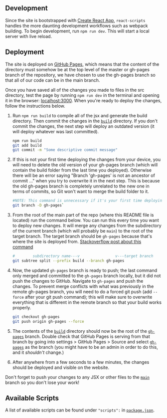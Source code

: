 ## Development

Since the site is bootstrapped with [Create React App](https://github.com/facebook/create-react-app), `react-scripts` handles the more daunting development workflows such as webpack building. To begin development, run `npm run dev`. This will start a local server with live reload.

## Deployment

The site is deployed on [GitHub Pages](https://docs.github.com/en/github/working-with-github-pages/getting-started-with-github-pages), which means that the content of the directory must somehow be at the top level of the master or gh-pages branch of the repository, we have chosen to use the gh-pages branch so that all of our code can be in the main branch.


Once you have saved all of the changes you made to files in the src directory, test the page by running `npm run dev` in the terminal and opening it in the browser: [localhost:3000](localhost:3000). When you're ready to deploy the changes, follow the instructions below.

1. Run `npm run build` to compile all of the jsx and generate the build directory. Then commit the changes in the [`build`](build/) directory. If you don't commit the changes, the next step will deploy an outdated version (it will deploy whatever was last committed).

	```sh
	npm run build
    git add build
	git commit -m "Some descriptive commit message"
    ```
1. If this is not your first time deploying the changes from your device, you will need to delete the old version of your gh-pages branch (which will contain the build folder from the last time you deployed). Otherwise there will be an error saying "Branch 'gh-pages' is not an ancestor of commit ..." when you try to overwrite it in the next step. This is because the old gh-pages branch is completely unrelated to the new one in terms of commits, so Git won't want to merge the build folder to it.

    ```sh
    #NOTE: This command is unnecessary if it's your first time deploying from your device
    git branch -D gh-pages`
    ```

1. From the root of the main part of the repo (where this README file is located) run the command below. You can run this every time you want to deploy new changes. It will merge any changes from the subdirectory of the current branch (which will probably be `main`) to the root of the target branch. The target branch should be `gh-pages` because that's where the site is deployed from. [Stackoverflow post about this command](https://stackoverflow.com/a/32617297/15015834)

    ```sh
    #        subdirectory name---v                v---target branch
    git subtree split --prefix build --branch gh-pages
    ```

1. Now, the updated `gh-pages` branch is ready to push; the last command only merged and committed to the `gh-pages` branch locally, but it did not push the changes to GitHub. Navigate to `gh-pages` and push the changes. To prevent merge conflicts with what was previously in the remote gh-pages branch, you will need to do a forced git push (add `--force` after your git push command); this will make sure to overwrite everything that is different in the remote branch so that your build works properly.
    ```sh
	git checkout gh-pages
	git push origin gh-pages --force
    ```

1. The contents of the [`build`](build/) directory should now be the root of the [`gh-pages`](https://github.com/tj-uav/tj-uav.github.io/tree/gh-pages) branch. Double check that GitHub Pages is serving from that branch by going into settings > GitHub Pages > Source and select [`gh-pages`](https://github.com/tj-uav/tj-uav.github.io/tree/gh-pages) as the branch (you might have to be an admin in order to do this, and it _shouldn't_ change.)

1. After anywhere from a few seconds to a few minutes, the changes should be deployed and visible on the website.

Don't forget to push your changes to any JSX or other files to the [`main`](https://github.com/tj-uav/tj-uav.github.io/tree/main) branch so you don't lose your work! 


## Available Scripts

A list of available scripts can be found under `"scripts":` in [`package.json`](package.json).
